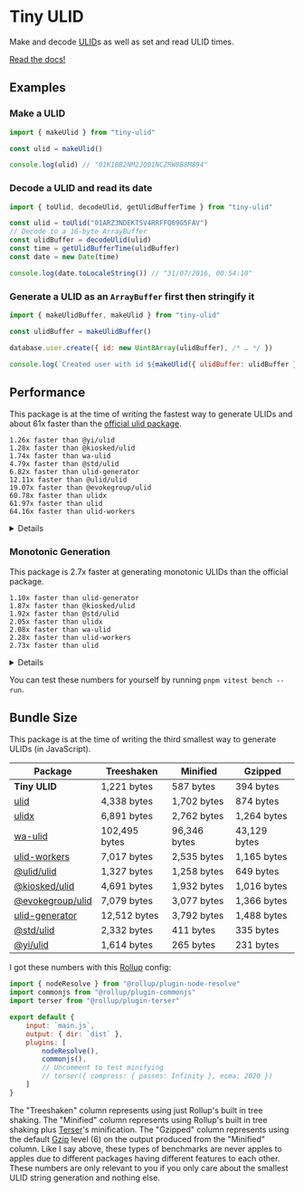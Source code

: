 # Tiny ULID
Make and decode [ULID](https://github.com/ulid/spec#readme)s as well as set and read ULID times.

[Read the docs!](https://jsr.io/@sn/ulid/doc)

## Examples
### Make a ULID
```js
import { makeUlid } from "tiny-ulid"

const ulid = makeUlid()

console.log(ulid) // "01K1BB2NM2JQ01NCZRW8B8M894"
```

### Decode a ULID and read its date
```js
import { toUlid, decodeUlid, getUlidBufferTime } from "tiny-ulid"

const ulid = toUlid("01ARZ3NDEKTSV4RRFFQ69G5FAV")
// Decode to a 16-byte ArrayBuffer
const ulidBuffer = decodeUlid(ulid)
const time = getUlidBufferTime(ulidBuffer)
const date = new Date(time)

console.log(date.toLocaleString()) // "31/07/2016, 00:54:10"
```

### Generate a ULID as an `ArrayBuffer` first then stringify it
```js
import { makeUlidBuffer, makeUlid } from "tiny-ulid"

const ulidBuffer = makeUlidBuffer()

database.user.create({ id: new Uint8Array(ulidBuffer), /* … */ })

console.log(`Created user with id ${makeUlid({ ulidBuffer: ulidBuffer })}`) // "Created user with id 01K1BBWHP7PMEEAPCGPKW62CTM"
```

## Performance
This package is at the time of writing the fastest way to generate ULIDs and about 61x faster than the
[official ulid package](https://www.npmjs.com/package/ulid).

```
1.26x faster than @yi/ulid
1.28x faster than @kiosked/ulid
1.74x faster than wa-ulid
4.79x faster than @std/ulid
6.82x faster than ulid-generator
12.11x faster than @ulid/ulid
19.07x faster than @evokegroup/ulid
60.78x faster than ulidx
61.97x faster than ulid
64.16x faster than ulid-workers
```

<details>
<summary>Details</summary>
```
name                        hz     min      max    mean     p75     p99    p995    p999      rme  samples
tiny-ulid         2,577,373.38  0.0003   0.6821  0.0004  0.0004  0.0008  0.0014  0.0030   ±0.50%  1288687
ulid                 41,593.96  0.0175  14.1989  0.0240  0.0192  0.0357  0.0379  0.0683  ±14.60%    20797
ulidx                42,403.94  0.0172  14.9321  0.0236  0.0189  0.0362  0.0380  0.0521  ±14.43%    21202
wa-ulid           1,484,659.94  0.0004   0.5178  0.0007  0.0009  0.0010  0.0017  0.0035   ±0.32%   742331
ulid-workers         40,168.52  0.0175  16.0449  0.0249  0.0196  0.0255  0.0305  0.0357  ±15.94%    20085
@ulid/ulid          212,777.65  0.0035   1.7778  0.0047  0.0045  0.0062  0.0071  0.0140   ±2.68%   106389
@kiosked/ulid     2,020,010.70  0.0004   0.2188  0.0005  0.0005  0.0008  0.0008  0.0013   ±0.39%  1010006
@evokegroup/ulid    135,161.12  0.0065   1.0910  0.0074  0.0072  0.0098  0.0116  0.0187   ±1.76%    67581
ulid-generator      377,932.71  0.0021   2.5506  0.0026  0.0024  0.0030  0.0044  0.0067   ±4.48%   188967
@std/ulid           537,650.20  0.0015   3.8004  0.0019  0.0017  0.0029  0.0035  0.0052   ±5.82%   269365
@yi/ulid          2,042,408.77  0.0004   6.9220  0.0005  0.0005  0.0008  0.0009  0.0013   ±2.73%  1021205
```
</details>


### Monotonic Generation
This package is 2.7x faster at generating monotonic ULIDs than the official package.

```
1.10x faster than ulid-generator
1.87x faster than @kiosked/ulid
1.92x faster than @std/ulid
2.05x faster than ulidx
2.08x faster than wa-ulid
2.28x faster than ulid-workers
2.73x faster than ulid
```

<details>
<summary>Details</summary>
```
name                        hz     min     max    mean     p75     p99    p995    p999     rme  samples
tiny-ulid         5,927,058.21  0.0001  1.6997  0.0002  0.0002  0.0003  0.0003  0.0006  ±0.68%  2963530
ulid              2,174,425.76  0.0003  0.2634  0.0005  0.0005  0.0006  0.0006  0.0032  ±0.48%  1087213
ulidx             2,893,800.30  0.0003  0.3107  0.0003  0.0003  0.0005  0.0006  0.0015  ±0.44%  1446901
wa-ulid           2,847,165.90  0.0003  0.2721  0.0004  0.0004  0.0005  0.0006  0.0010  ±0.39%  1423583
ulid-workers      2,603,224.62  0.0003  0.2014  0.0004  0.0004  0.0005  0.0006  0.0026  ±0.41%  1301613
@kiosked/ulid     3,164,119.08  0.0003  0.2095  0.0003  0.0003  0.0004  0.0005  0.0011  ±0.27%  1582060
ulid-generator    5,370,603.62  0.0002  0.1349  0.0002  0.0002  0.0002  0.0002  0.0005  ±0.15%  2685302
@std/ulid         3,091,482.32  0.0003  0.3658  0.0003  0.0003  0.0004  0.0005  0.0013  ±0.34%  1545742
```
</details>

You can test these numbers for yourself by running `pnpm vitest bench --run`.

## Bundle Size
This package is at the time of writing the third smallest way to generate ULIDs (in JavaScript).

|                               Package                              |   Treeshaken  |   Minified   |    Gzipped   |
|--------------------------------------------------------------------|---------------|--------------|--------------|
| **Tiny ULID**                                                      |   1,221 bytes |    587 bytes |    394 bytes |
| [ulid](https://www.npmjs.com/package/ulid)                         |   4,338 bytes |  1,702 bytes |    874 bytes |
| [ulidx](https://www.npmjs.com/package/ulidx)                       |   6,891 bytes |  2,762 bytes |  1,264 bytes |
| [wa-ulid](https://www.npmjs.com/package/wa-ulid)                   | 102,495 bytes | 96,346 bytes | 43,129 bytes |
| [ulid-workers](https://www.npmjs.com/package/ulid-workers)         |   7,017 bytes |  2,535 bytes |  1,165 bytes |
| [@ulid/ulid](https://www.npmjs.com/package/@ulid/ulid)             |   1,327 bytes |  1,258 bytes |    649 bytes |
| [@kiosked/ulid](https://www.npmjs.com/package/@kiosked/ulid)       |   4,691 bytes |  1,932 bytes |  1,016 bytes |
| [@evokegroup/ulid](https://www.npmjs.com/package/@evokegroup/ulid) |   7,079 bytes |  3,077 bytes |  1,366 bytes |
| [ulid-generator](https://www.npmjs.com/package/ulid-generator)     |  12,512 bytes |  3,792 bytes |  1,488 bytes |
| [@std/ulid](https://jsr.io/@std/ulid)                              |   2,332 bytes |    411 bytes |    335 bytes |
| [@yi/ulid](https://jsr.io/@yi/ulid)                                |   1,614 bytes |    265 bytes |    231 bytes |
 
I got these numbers with this [Rollup](https://rollupjs.org/) config:

```js
import { nodeResolve } from "@rollup/plugin-node-resolve"
import commonjs from "@rollup/plugin-commonjs"
import terser from "@rollup/plugin-terser"

export default {
	input: `main.js`,
	output: { dir: `dist` },
	plugins: [
		nodeResolve(),
		commonjs(),
		// Uncomment to test minifying
		// terser({ compress: { passes: Infinity }, ecma: 2020 })
	]
}

```

The "Treeshaken" column represents using just Rollup's built in tree shaking.
The "Minified" column represents using Rollup's built in tree shaking plus [Terser](https://terser.org/)'s minification.
The "Gzipped" column represents using the default [Gzip](https://en.wikipedia.org/wiki/Gzip) level (6) on the output produced from the "Minified" column.
Like I say above, these types of benchmarks are never apples to apples due to different packages having different features to each other.
These numbers are only relevant to you if you only care about the smallest ULID string generation and nothing else.

